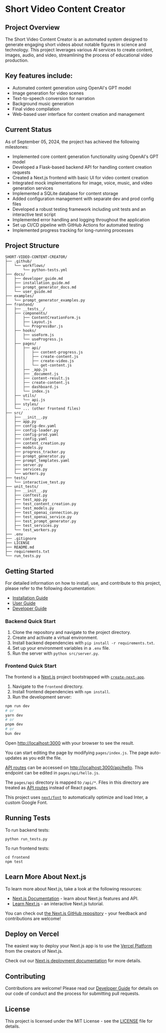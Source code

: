 # Short Video Content Creator

## Project Overview
The Short Video Content Creator is an automated system designed to generate engaging short videos about notable figures in science and technology. This project leverages various AI services to create content, images, audio, and video, streamlining the process of educational video production.

## Key features include:
- Automated content generation using OpenAI's GPT model
- Image generation for video scenes
- Text-to-speech conversion for narration
- Background music generation
- Final video compilation
- Web-based user interface for content creation and management

## Current Status
As of September 05, 2024, the project has achieved the following milestones:

- Implemented core content generation functionality using OpenAI's GPT model
- Developed a Flask-based backend API for handling content creation requests
- Created a Next.js frontend with basic UI for video content creation
- Integrated mock implementations for image, voice, music, and video generation services
- Implemented a SQLite database for content storage
- Added configuration management with separate dev and prod config files
- Developed a robust testing framework including unit tests and an interactive test script
- Implemented error handling and logging throughout the application
- Set up CI/CD pipeline with GitHub Actions for automated testing
- Implemented progress tracking for long-running processes

## Project Structure

```
SHORT-VIDEO-CONTENT-CREATOR/
├── .github/
│   └── workflows/
│       └── python-tests.yml
├── docs/
│   ├── developer_guide.md
│   ├── installation_guide.md
│   ├── prompt_generator_docs.md
│   └── user_guide.md
├── examples/
│   └── prompt_generator_examples.py
├── frontend/
│   ├── __tests__/
│   ├── components/
│   │   ├── ContentCreationForm.js
│   │   ├── Layout.js
│   │   └── ProgressBar.js
│   ├── hooks/
│   │   ├── useForm.js
│   │   └── useProgress.js
│   ├── pages/
│   │   ├── api/
│   │   │   ├── content-progress.js
│   │   │   ├── create-content.js
│   │   │   ├── create-video.js
│   │   │   └── get-content.js
│   │   ├── _app.js
│   │   ├── _document.js
│   │   ├── content-result.js
│   │   ├── create-content.js
│   │   ├── dashboard.js
│   │   └── index.js
│   ├── utils/
│   │   └── api.js
│   ├── styles/
│   └── ... (other frontend files)
├── src/
│   ├── __init__.py
│   ├── app.py
│   ├── config-dev.yaml
│   ├── config-loader.py
│   ├── config-prod.yaml
│   ├── config.yaml
│   ├── content_creation.py
│   ├── models.py
│   ├── progress_tracker.py
│   ├── prompt_generator.py
│   ├── prompt_templates.yaml
│   ├── server.py
│   ├── services.py
│   └── workers.py
├── tests/
│   └── interactive_test.py
├── unit_tests/
│   ├── __init__.py
│   ├── conftest.py
│   ├── test_app.py
│   ├── test_content_creation.py
│   ├── test_models.py
│   ├── test_openai_connection.py
│   ├── test_openai_service.py
│   ├── test_prompt_generator.py
│   ├── test_services.py
│   └── test_workers.py
├── .env
├── .gitignore
├── LICENSE
├── README.md
├── requirements.txt
└── run_tests.py
```

## Getting Started

For detailed information on how to install, use, and contribute to this project, please refer to the following documentation:

- [Installation Guide](docs/installation_guide.md)
- [User Guide](docs/user_guide.md)
- [Developer Guide](docs/developer_guide.md)

### Backend Quick Start

1. Clone the repository and navigate to the project directory.
2. Create and activate a virtual environment.
3. Install backend dependencies with `pip install -r requirements.txt`.
4. Set up your environment variables in a `.env` file.
5. Run the server with `python src/server.py`.

### Frontend Quick Start

The frontend is a [Next.js](https://nextjs.org/) project bootstrapped with [`create-next-app`](https://github.com/vercel/next.js/tree/canary/packages/create-next-app).

1. Navigate to the `frontend` directory.
2. Install frontend dependencies with `npm install`.
3. Run the development server:

```bash
npm run dev
# or
yarn dev
# or
pnpm dev
# or
bun dev
```

Open [http://localhost:3000](http://localhost:3000) with your browser to see the result.

You can start editing the page by modifying `pages/index.js`. The page auto-updates as you edit the file.

[API routes](https://nextjs.org/docs/api-routes/introduction) can be accessed on [http://localhost:3000/api/hello](http://localhost:3000/api/hello). This endpoint can be edited in `pages/api/hello.js`.

The `pages/api` directory is mapped to `/api/*`. Files in this directory are treated as [API routes](https://nextjs.org/docs/api-routes/introduction) instead of React pages.

This project uses [`next/font`](https://nextjs.org/docs/basic-features/font-optimization) to automatically optimize and load Inter, a custom Google Font.

## Running Tests

To run backend tests:
```
python run_tests.py
```

To run frontend tests:
```
cd frontend
npm test
```

## Learn More About Next.js

To learn more about Next.js, take a look at the following resources:

- [Next.js Documentation](https://nextjs.org/docs) - learn about Next.js features and API.
- [Learn Next.js](https://nextjs.org/learn) - an interactive Next.js tutorial.

You can check out [the Next.js GitHub repository](https://github.com/vercel/next.js/) - your feedback and contributions are welcome!

## Deploy on Vercel

The easiest way to deploy your Next.js app is to use the [Vercel Platform](https://vercel.com/new?utm_medium=default-template&filter=next.js&utm_source=create-next-app&utm_campaign=create-next-app-readme) from the creators of Next.js.

Check out our [Next.js deployment documentation](https://nextjs.org/docs/deployment) for more details.

## Contributing

Contributions are welcome! Please read our [Developer Guide](docs/developer_guide.md) for details on our code of conduct and the process for submitting pull requests.

## License

This project is licensed under the MIT License - see the [LICENSE](LICENSE) file for details.